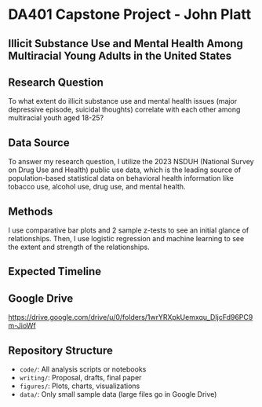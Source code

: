 # DA401 Capstone Project - John Platt

## Illicit Substance Use and Mental Health Among Multiracial Young Adults in the United States

## Research Question
To what extent do illicit substance use and mental health issues (major depressive episode, suicidal thoughts) correlate with each other among multiracial youth aged 18-25?

## Data Source
To answer my research question, I utilize the 2023 NSDUH (National Survey on Drug Use and Health) public use data, which is the leading source of population-based statistical data on behavioral health information like tobacco use, alcohol use, drug use, and mental health.

## Methods
I use comparative bar plots and 2 sample z-tests to see an initial glance of relationships. Then, I use logistic regression and machine learning to see the extent and strength of the relationships. 

## Expected Timeline


## Google Drive 
https://drive.google.com/drive/u/0/folders/1wrYRXpkUemxqu_DIjcFd96PC9m-JioWf

## Repository Structure
- `code/`: All analysis scripts or notebooks
- `writing/`: Proposal, drafts, final paper
- `figures/`: Plots, charts, visualizations
- `data/`: Only small sample data (large files go in Google Drive)
